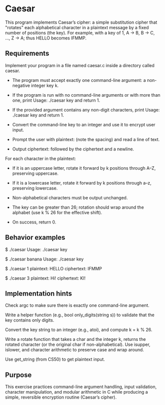 # Caesar

This program implements Caesar’s cipher: a simple substitution cipher that "rotates" each alphabetical character in a plaintext message by a fixed number of positions (the key). For example, with a key of 1, A → B, B → C, …, Z → A; thus HELLO becomes IFMMP.

## Requirements

Implement your program in a file named caesar.c inside a directory called caesar.

- The program must accept exactly one command-line argument: a non-negative integer key k.

- If the program is run with no command-line arguments or with more than one, print Usage: ./caesar key and return 1.

- If the provided argument contains any non-digit characters, print Usage: ./caesar key and return 1.

- Convert the command-line key to an integer and use it to encrypt user input.

- Prompt the user with plaintext: (note the spacing) and read a line of text.

- Output ciphertext: followed by the ciphertext and a newline.

For each character in the plaintext:

- If it is an uppercase letter, rotate it forward by k positions through A–Z, preserving uppercase.

- If it is a lowercase letter, rotate it forward by k positions through a–z, preserving lowercase.

- Non-alphabetical characters must be output unchanged.

- The key can be greater than 26; rotation should wrap around the alphabet (use k % 26 for the effective shift).

- On success, return 0.

## Behavior examples

$ ./caesar
Usage: ./caesar key

$ ./caesar banana
Usage: ./caesar key

$ ./caesar 1
plaintext:  HELLO
ciphertext: IFMMP

$ ./caesar 3
plaintext:  Hi!
ciphertext: Kl!


## Implementation hints

Check argc to make sure there is exactly one command-line argument.

Write a helper function (e.g., bool only_digits(string s)) to validate that the key contains only digits.

Convert the key string to an integer (e.g., atoi), and compute k = k % 26.

Write a rotate function that takes a char and the integer k, returns the rotated character (or the original char if non-alphabetical). Use isupper, islower, and character arithmetic to preserve case and wrap around.

Use get_string (from CS50) to get plaintext input.

## Purpose
This exercise practices command-line argument handling, input validation, character manipulation, and modular arithmetic in C while producing a simple, reversible encryption routine (Caesar’s cipher).